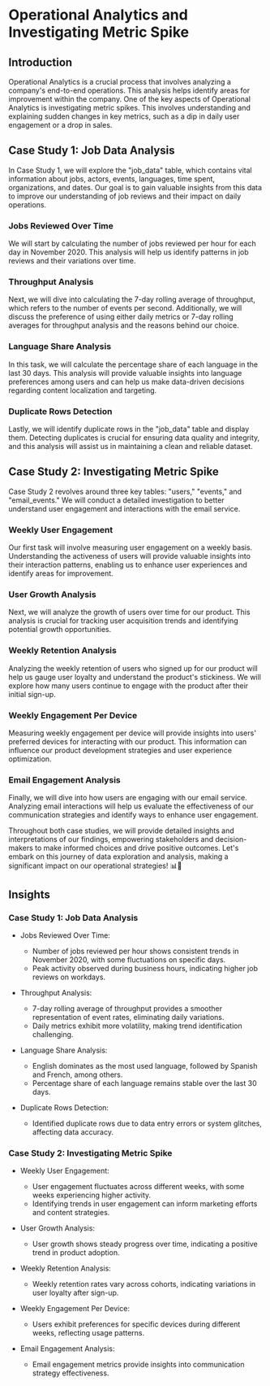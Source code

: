 # Operational Analytics and Investigating Metric Spike

## Introduction

Operational Analytics is a crucial process that involves analyzing a company's end-to-end operations. This analysis helps identify areas for improvement within the company. One of the key aspects of Operational Analytics is investigating metric spikes. This involves understanding and explaining sudden changes in key metrics, such as a dip in daily user engagement or a drop in sales.


## Case Study 1: Job Data Analysis

In Case Study 1, we will explore the "job_data" table, which contains vital information about jobs, actors, events, languages, time spent, organizations, and dates. Our goal is to gain valuable insights from this data to improve our understanding of job reviews and their impact on daily operations.

### Jobs Reviewed Over Time

We will start by calculating the number of jobs reviewed per hour for each day in November 2020. This analysis will help us identify patterns in job reviews and their variations over time.

### Throughput Analysis

Next, we will dive into calculating the 7-day rolling average of throughput, which refers to the number of events per second. Additionally, we will discuss the preference of using either daily metrics or 7-day rolling averages for throughput analysis and the reasons behind our choice.

### Language Share Analysis

In this task, we will calculate the percentage share of each language in the last 30 days. This analysis will provide valuable insights into language preferences among users and can help us make data-driven decisions regarding content localization and targeting.

### Duplicate Rows Detection

Lastly, we will identify duplicate rows in the "job_data" table and display them. Detecting duplicates is crucial for ensuring data quality and integrity, and this analysis will assist us in maintaining a clean and reliable dataset.

## Case Study 2: Investigating Metric Spike

Case Study 2 revolves around three key tables: "users," "events," and "email_events." We will conduct a detailed investigation to better understand user engagement and interactions with the email service.

### Weekly User Engagement

Our first task will involve measuring user engagement on a weekly basis. Understanding the activeness of users will provide valuable insights into their interaction patterns, enabling us to enhance user experiences and identify areas for improvement.

### User Growth Analysis

Next, we will analyze the growth of users over time for our product. This analysis is crucial for tracking user acquisition trends and identifying potential growth opportunities.

### Weekly Retention Analysis

Analyzing the weekly retention of users who signed up for our product will help us gauge user loyalty and understand the product's stickiness. We will explore how many users continue to engage with the product after their initial sign-up.

### Weekly Engagement Per Device

Measuring weekly engagement per device will provide insights into users' preferred devices for interacting with our product. This information can influence our product development strategies and user experience optimization.

### Email Engagement Analysis

Finally, we will dive into how users are engaging with our email service. Analyzing email interactions will help us evaluate the effectiveness of our communication strategies and identify ways to enhance user engagement.

Throughout both case studies, we will provide detailed insights and interpretations of our findings, empowering stakeholders and decision-makers to make informed choices and drive positive outcomes. Let's embark on this journey of data exploration and analysis, making a significant impact on our operational strategies! 📊🚀

## Insights

### Case Study 1: Job Data Analysis

- Jobs Reviewed Over Time:
  - Number of jobs reviewed per hour shows consistent trends in November 2020, with some fluctuations on specific days.
  - Peak activity observed during business hours, indicating higher job reviews on workdays.

- Throughput Analysis:
  - 7-day rolling average of throughput provides a smoother representation of event rates, eliminating daily variations.
  - Daily metrics exhibit more volatility, making trend identification challenging.

- Language Share Analysis:
  - English dominates as the most used language, followed by Spanish and French, among others.
  - Percentage share of each language remains stable over the last 30 days.

- Duplicate Rows Detection:
  - Identified duplicate rows due to data entry errors or system glitches, affecting data accuracy.

### Case Study 2: Investigating Metric Spike

- Weekly User Engagement:
  - User engagement fluctuates across different weeks, with some weeks experiencing higher activity.
  - Identifying trends in user engagement can inform marketing efforts and content strategies.

- User Growth Analysis:
  - User growth shows steady progress over time, indicating a positive trend in product adoption.

- Weekly Retention Analysis:
  - Weekly retention rates vary across cohorts, indicating variations in user loyalty after sign-up.

- Weekly Engagement Per Device:
  - Users exhibit preferences for specific devices during different weeks, reflecting usage patterns.

- Email Engagement Analysis:
  - Email engagement metrics provide insights into communication strategy effectiveness.
